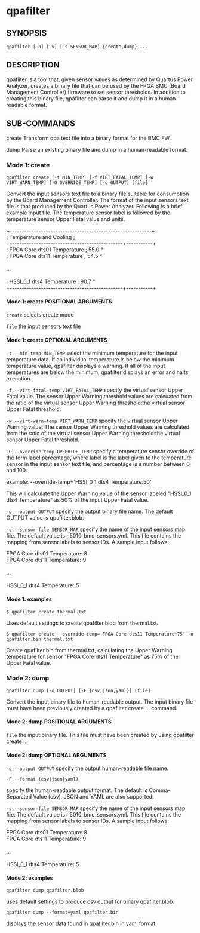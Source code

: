 # qpafilter #

## SYNOPSIS ##
```console
qpafilter [-h] [-v] [-s SENSOR_MAP] {create,dump} ...
```

## DESCRIPTION ##

qpafilter is a tool that, given sensor values as determined by
Quartus Power Analyzer, creates a binary file that can be used
by the FPGA BMC (Board Management Controller) firmware to set
sensor thresholds. In addition to creating this binary file,
qpafilter can parse it and dump it in a human-readable format.

## SUB-COMMANDS ##
create
 Transform qpa text file into a binary format for the BMC FW.

dump
 Parse an existing binary file and dump in a human-readable format.

### Mode 1: create ###

```console
qpafilter create [-t MIN_TEMP] [-f VIRT_FATAL_TEMP] [-w VIRT_WARN_TEMP] [-O OVERRIDE_TEMP] [-o OUTPUT] [file]
```

Convert the input sensors text file to a binary file suitable for
consumption by the Board Management Controller. The format of the
input sensors text file is that produced by the Quartus Power
Analyzer. Following is a brief example input file. The temperature
sensor label is followed by the temperature sensor Upper Fatal
value and units.

+-----------------------------------------------------------+<br>
; Temperature and Cooling                                   ;<br>
+-----------------------------------------------+-----------+<br>
; FPGA Core dts01 Temperature                   ; 55.0 °<br>
; FPGA Core dts11 Temperature                   ; 54.5 °<br>
<br>
...<br>
<br>
; HSSI_0_1 dts4 Temperature                     ; 90.7 °<br>
+-----------------------------------------------+-----------+<br>

#### Mode 1: create POSITIONAL ARGUMENTS ####
`create`
selects create mode

`file`
the input sensors text file

#### Mode 1: create OPTIONAL ARGUMENTS ####
`-t,--min-temp MIN_TEMP`
select the minimum temperature for the input temperature data.
If an individual temperature is below the minimum temperature
value, qpafilter displays a warning. If all of the input
temperatures are below the minimum, qpafilter displays an
error and halts execution.

`-f,--virt-fatal-temp VIRT_FATAL_TEMP`
specify the virtual sensor Upper Fatal value. The sensor
Upper Warning threshold values are calcuated from the ratio of
the virtual sensor Upper Warning threshold:the virtual sensor
Upper Fatal threshold.

`-w,--virt-warn-temp VIRT_WARN_TEMP`
specify the virtual sensor Upper Warning value. The sensor
Upper Warning threshold values are calculated from the ratio of
the virtual sensor Upper Warning threshold:the virtual sensor
Upper Fatal threshold.

`-O,--override-temp OVERRIDE_TEMP`
specify a temperature sensor override of the form label:percentage,
where label is the label given to the temperature sensor in the
input sensor text file; and percentage is a number between 0 and
100.

example: --override-temp='HSSI_0_1 dts4 Temperature:50'

This will calculate the Upper Warning value of the sensor labeled
"HSSI_0_1 dts4 Temperature" as 50% of the input Upper Fatal value.

`-o,--output OUTPUT`
specify the output binary file name. The default OUTPUT value is
qpafilter.blob.

`-s,--sensor-file SENSOR_MAP`
specify the name of the input sensors map file. The default value
is n5010_bmc_sensors.yml. This file contains the mapping from
sensor labels to sensor IDs. A sample input follows:

FPGA Core dts01 Temperature: 8<br>
FPGA Core dts11 Temperature: 9<br>
<br>
...<br>
<br>
HSSI_0_1 dts4 Temperature: 5<br>

#### Mode 1: examples ####

```console
$ qpafilter create thermal.txt
```

 Uses default settings to create qpafilter.blob from thermal.txt.

```console
$ qpafilter create --override-temp='FPGA Core dts11 Temperature:75' -o qpafilter.bin thermal.txt
```

 Create qpafilter.bin from thermal.txt, calculating the Upper Warning
 temperature for sensor "FPGA Core dts11 Temperature" as 75% of the
 Upper Fatal value.

### Mode 2: dump ###

```console
qpafilter dump [-o OUTPUT] [-F {csv,json,yaml}] [file]
```

Convert the input binary file to human-readable output. The
input binary file must have been previously created by a
qpafilter create ... command.

#### Mode 2: dump POSITIONAL ARGUMENTS ####
`file`
the input binary file. This file must have been created by
using qpafilter create ...

#### Mode 2: dump OPTIONAL ARGUMENTS ####
`-o,--output OUTPUT`
specify the output human-readable file name.

`-F,--format (csv|json|yaml)`

specify the human-readable output format. The default is
Comma-Separated Value (csv). JSON and YAML are also supported.

`-s,--sensor-file SENSOR_MAP`
specify the name of the input sensors map file. The default value
is n5010_bmc_sensors.yml. This file contains the mapping from
sensor labels to sensor IDs. A sample input follows:

FPGA Core dts01 Temperature: 8<br>
FPGA Core dts11 Temperature: 9<br>
<br>
...<br>
<br>
HSSI_0_1 dts4 Temperature: 5<br>

#### Mode 2: examples ####

```console
qpafilter dump qpafilter.blob
```

 uses default settings to produce csv output for binary qpafilter.blob.

```console
qpafilter dump --format=yaml qpafilter.bin
```

 displays the sensor data found in qpafilter.bin in yaml format.
